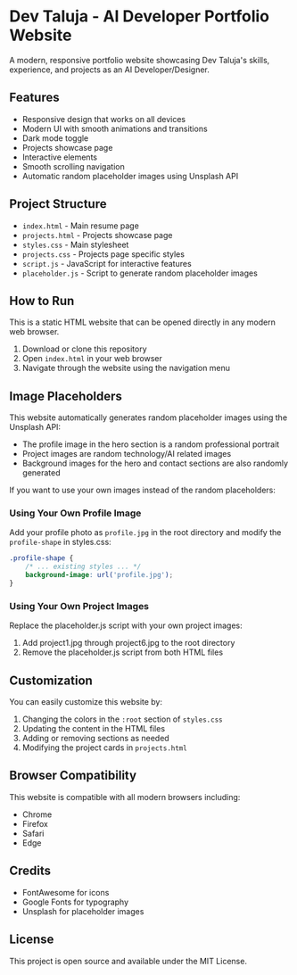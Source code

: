 # Dev Taluja - AI Developer Portfolio Website

A modern, responsive portfolio website showcasing Dev Taluja's skills, experience, and projects as an AI Developer/Designer.

## Features

- Responsive design that works on all devices
- Modern UI with smooth animations and transitions
- Dark mode toggle
- Projects showcase page
- Interactive elements
- Smooth scrolling navigation
- Automatic random placeholder images using Unsplash API

## Project Structure

- `index.html` - Main resume page
- `projects.html` - Projects showcase page
- `styles.css` - Main stylesheet
- `projects.css` - Projects page specific styles
- `script.js` - JavaScript for interactive features
- `placeholder.js` - Script to generate random placeholder images

## How to Run

This is a static HTML website that can be opened directly in any modern web browser.

1. Download or clone this repository
2. Open `index.html` in your web browser
3. Navigate through the website using the navigation menu

## Image Placeholders

This website automatically generates random placeholder images using the Unsplash API:

- The profile image in the hero section is a random professional portrait
- Project images are random technology/AI related images
- Background images for the hero and contact sections are also randomly generated

If you want to use your own images instead of the random placeholders:

### Using Your Own Profile Image

Add your profile photo as `profile.jpg` in the root directory and modify the `profile-shape` in styles.css:

```css
.profile-shape {
    /* ... existing styles ... */
    background-image: url('profile.jpg');
}
```

### Using Your Own Project Images

Replace the placeholder.js script with your own project images:

1. Add project1.jpg through project6.jpg to the root directory
2. Remove the placeholder.js script from both HTML files

## Customization

You can easily customize this website by:

1. Changing the colors in the `:root` section of `styles.css`
2. Updating the content in the HTML files
3. Adding or removing sections as needed
4. Modifying the project cards in `projects.html`

## Browser Compatibility

This website is compatible with all modern browsers including:
- Chrome
- Firefox
- Safari
- Edge

## Credits

- FontAwesome for icons
- Google Fonts for typography
- Unsplash for placeholder images

## License

This project is open source and available under the MIT License. 